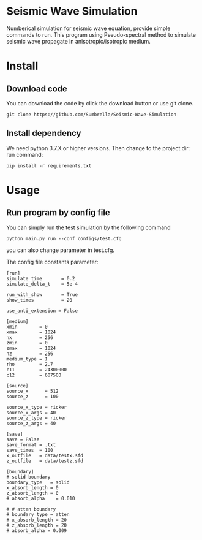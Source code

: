 # Seismic Wave Simulation
 Numberical simulation for seismic wave equation, provide simple commands to run.
 This program using Pseudo-spectral method to simulate seismic wave propagate in anisotropic/isotropic medium.

# Install

## Download code
You can download the code by click the download button or use git clone.

```
git clone https://github.com/Sumbrella/Seismic-Wave-Simulation
```

## Install dependency 
We need python 3.7.X or higher versions.
Then change to the project dir:
run command:
```
pip install -r requirements.txt
```
# Usage
## Run program by config file
You can simply run the test simulation by the following command
```
python main.py run --conf configs/test.cfg
```

you can also change parameter in test.cfg.

The config file constants parameter:
```
[run]
simulate_time       = 0.2
simulate_delta_t    = 5e-4

run_with_show       = True          
show_times          = 20           

use_anti_extension = False         

[medium]
xmin        = 0                    
xmax        = 1024                 
nx          = 256                  
zmin        = 0                    
zmax        = 1024                 
nz          = 256                  
medium_type = I                    
rho         = 2.7                  
c11         = 24300000             
c12         = 607500               

[source]
source_x      = 512                
source_z      = 100               

source_x_type = ricker           
source_x_args = 40               
source_z_type = ricker           
source_z_args = 40              

[save]
save = False                   
save_format = .txt             
save_times  = 100
x_outfile   = data/testx.sfd  
z_outfile   = data/testz.sfd 

[boundary]
# solid boundary
boundary_type   = solid        
x_absorb_length = 0       
z_absorb_length = 0
# absorb_alpha    = 0.010        

# # atten boundary
# boundary_type = atten
# x_absorb_length = 20
# z_absorb_length = 20
# absorb_alpha = 0.009
```
